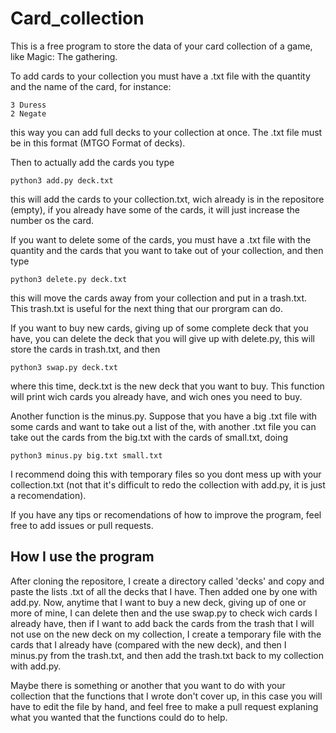 # Card_collection

This is a free program to store the data of your card collection of a game, like Magic: The gathering.

To add cards to your collection you must have a .txt file with the quantity and the name of the card, for instance:
```
3 Duress
2 Negate
```
this way you can add full decks to your collection at once. The .txt file must be in this format (MTGO Format of decks).

Then to actually add the cards you type
```
python3 add.py deck.txt
```
this will add the cards to your collection.txt, wich already is in the repositore (empty), if you already have some of the cards, it will just increase the number os the card.

If you want to delete some of the cards, you must have a .txt file with the quantity and the cards that you want to take out of your collection, and then type
```
python3 delete.py deck.txt
```
this will move the cards away from your collection and put in a trash.txt. This trash.txt is useful for the next thing that our prorgram can do.

If you want to buy new cards, giving up of some complete deck that you have, you can delete the deck that you will give up with delete.py, this will store the cards in trash.txt, and then
```
python3 swap.py deck.txt
```
where this time, deck.txt is the new deck that you want to buy. This function will print wich cards you already have, and wich ones you need to buy.

Another function is the minus.py. Suppose that you have a big .txt file with some cards and want to take out a list of the, with another .txt file you can take out the cards from the big.txt with the cards of small.txt, doing
```
python3 minus.py big.txt small.txt
```
I recommend doing this with temporary files so you dont mess up with your collection.txt (not that it's difficult to redo the collection with add.py, it is just a recomendation).

If you have any tips or recomendations of how to improve the program, feel free to add issues or pull requests.


## How I use the program

After cloning the repositore, I create a directory called 'decks' and copy and paste the lists .txt of all the decks that I have. Then added one by one with add.py. Now, anytime that I want to buy a new deck,
giving up of one or more of mine, I can delete then and the use swap.py to check wich cards I already have, then if I want to add back the cards from the trash that I will not use on the new deck on my collection,
I create a temporary file with the cards that I already have (compared with the new deck), and then I minus.py from the trash.txt, and then add the trash.txt back to my collection with add.py.

Maybe there is something or another that you want to do with your collection that the functions that I wrote don't cover up, in this case you will have to edit the file by hand, and feel free to make a pull request explaning
what you wanted that the functions could do to help.
